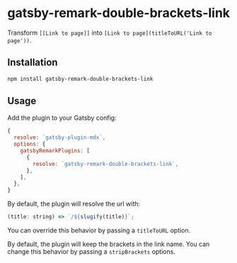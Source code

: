 # gatsby-remark-double-brackets-link

Transform `[[Link to page]]` into `[Link to page](titleToURL('Link to page'))`.

## Installation

```bash
npm install gatsby-remark-double-brackets-link
```

## Usage

Add the plugin to your Gatsby config:

```js
{
  resolve: `gatsby-plugin-mdx`,
  options: {
    gatsbyRemarkPlugins: [
      {
        resolve: `gatsby-remark-double-brackets-link`,
      },
    ],
  },
}
```

By default, the plugin will resolve the url with:

```js
(title: string) => `/${slugify(title)}`;
```

You can override this behavior by passing a `titleToURL` option.

By default, the plugin will keep the brackets in the link name. You can change this behavior by passing a `stripBrackets` options.
